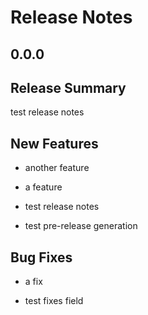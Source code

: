 # Release Notes

## 0.0.0

## Release Summary

<!-- releasenotes/notes/test-ed852f25b491aefc.yaml @ b'41c00deeabdb927ce51a1a57c5916f9e491a5f2a' -->
test release notes

## New Features

<!-- releasenotes/notes/baz-b497459cec12cacb.yaml @ b'dd00ebdd4f24b7b15d31499a6014487e06fb9ddd' -->
* another feature

<!-- releasenotes/notes/foo-0c0842e36cb1c4d6.yaml @ b'dd00ebdd4f24b7b15d31499a6014487e06fb9ddd' -->
* a feature

<!-- releasenotes/notes/test-ed852f25b491aefc.yaml @ b'41c00deeabdb927ce51a1a57c5916f9e491a5f2a' -->
* test release notes

<!-- releasenotes/notes/test-ed852f25b491aefc.yaml @ b'41c00deeabdb927ce51a1a57c5916f9e491a5f2a' -->
* test pre-release generation

## Bug Fixes

<!-- releasenotes/notes/bar-b6d8be8126d5a8bd.yaml @ b'dd00ebdd4f24b7b15d31499a6014487e06fb9ddd' -->
* a fix

<!-- releasenotes/notes/test-ed852f25b491aefc.yaml @ b'41c00deeabdb927ce51a1a57c5916f9e491a5f2a' -->
* test fixes field
